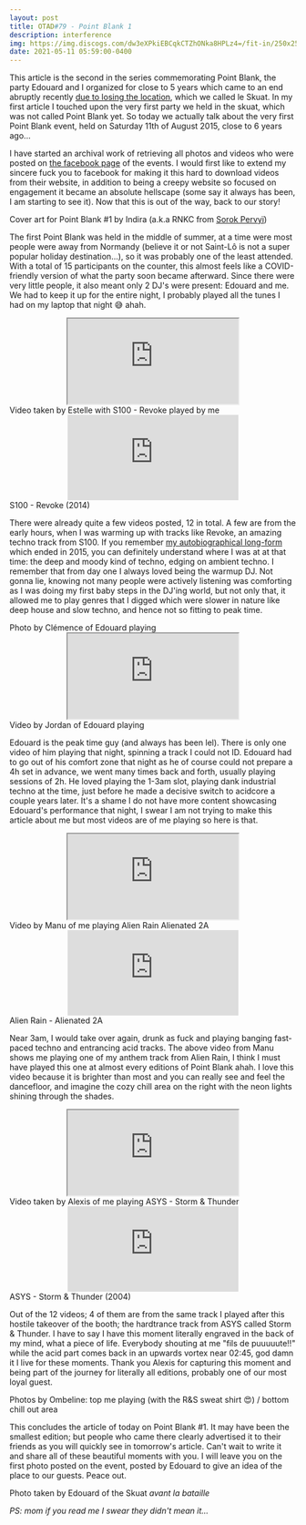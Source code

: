 ```yaml
---
layout: post
title: OTAD#79 - Point Blank 1
description: interference
img: https://img.discogs.com/dw3eXPkiEBCqkCTZhONka8HPLz4=/fit-in/250x250/filters:strip_icc():format(jpeg):mode_rgb():quality(90)/discogs-images/R-250821-1083764726.jpg.jpg
date: 2021-05-11 05:59:00-0400
---
```


This article is the second in the series commemorating Point Blank, the party Edouard and I organized for close to 5 years which came to an end abruptly recently [due to losing the location](/music/76_otad/), which we called le Skuat. In my first article I touched upon the very first party we held in the skuat, which was not called Point Blank yet. So today we actually talk about the very first Point Blank event, held on Saturday 11th of August 2015, close to 6 years ago...

I have started an archival work of retrieving all photos and videos who were posted on [the facebook page](https://www.facebook.com/events/1588457568092503) of the events. I would first like to extend my sincere fuck you to facebook for making it this hard to download videos from their website, in addition to being a creepy website so focused on engagement it became an absolute hellscape (some say it always has been, I am starting to see it). Now that this is out of the way, back to our story!


<div class="row">
    <div class="col-sm mt-3 mt-md-0 video" align="center">
        <img class="img-fluid rounded z-depth-1" src="https://drive.google.com/uc?export=view&id=1aN7xonYIDm2mP0Xlk7ZKgaebM8NnnnmZ" alt="" title="cover art"/>
    </div>
</div>

<div class="caption">
    Cover art for Point Blank #1 by Indira (a.k.a RNKC from <a href="/music/14_otad/">Sorok Pervyï</a>)
</div>

The first Point Blank was held in the middle of summer, at a time were most people were away from Normandy (believe it or not Saint-Lô is not a super popular holiday destination...), so it was probably one of the least attended. With a total of 15 participants on the counter, this almost feels like a COVID-friendly version of what the party soon became afterward. Since there were very little people, it also meant only 2 DJ's were present: Edouard and me. We had to keep it up for the entire night, I probably played all the tunes I had on my laptop that night :sweat_smile: ahah.

<div class="row">
    <div class="col-sm mt-3 mt-md-0 video" align="center">
        <iframe src="https://drive.google.com/file/d/1-bD9UViq4b8P8_oLcXagkH8UXkV-yoc0/preview"></iframe>
    </div>
</div>

<div class="caption">
    Video taken by Estelle with S100 - Revoke played by me
</div>

<div class="row">
    <div class="col-sm mt-3 mt-md-0 video" align="center">
        <iframe src="https://www.youtube.com/embed/6VTadMAiOR4" frameborder="0" allow="accelerometer; autoplay; encrypted-media; gyroscope; picture-in-picture" allowfullscreen></iframe>
    </div>
</div>

<div class="caption">
    S100 - Revoke (2014)
</div>

There were already quite a few videos posted, 12 in total. A few are from the early hours, when I was warming up with tracks like Revoke, an amazing techno track from S100. If you remember [my autobiographical long-form](/blog/2019/glimpses-of-a-90s-child-musical-journey/) which ended in 2015, you can definitely understand where I was at at that time: the deep and moody kind of techno, edging on ambient techno. I remember that from day one I always loved being the warmup DJ. Not gonna lie, knowing not many people were actively listening was comforting as I was doing my first baby steps in the DJ'ing world, but not only that, it allowed me to play genres that I digged which were slower in nature like deep house and slow techno, and hence not so fitting to peak time.

<div class="row">
    <div class="col-sm mt-3 mt-md-0 video" align="center">
        <img class="img-fluid rounded z-depth-1" src="https://drive.google.com/uc?export=view&id=153lCjvPidgxdRX9Dq7ioThe9iLCBKCh0" alt="" title="edouard playing"/>
    </div>
</div>

<div class="caption">
    Photo by Clémence of Edouard playing
</div>

<div class="row">
    <div class="col-sm mt-3 mt-md-0 video" align="center">
        <iframe src="https://drive.google.com/file/d/1EGsiF1ifkl5uJo6IRGfaChUWw0cWtT8k/preview"></iframe>
    </div>
</div>

<div class="caption">
    Video by Jordan of Edouard playing
</div>

Edouard is the peak time guy (and always has been lel). There is only one video of him playing that night, spinning a track I could not ID. Edouard had to go out of his comfort zone that night as he of course could not prepare a 4h set in advance, we went many times back and forth, usually playing sessions of 2h. He loved playing the 1-3am slot, playing dank industrial techno at the time, just before he made a decisive switch to acidcore a couple years later. It's a shame I do not have more content showcasing Edouard's performance that night, I swear I am not trying to make this article about me but most videos are of me playing so here is that.

<div class="row">
    <div class="col-sm mt-3 mt-md-0 video" align="center">
        <iframe src="https://drive.google.com/file/d/1a51vDsxp3GyR0iHsob3dfQ_quhm-KR5E/preview"></iframe>
    </div>
</div>

<div class="caption">
    Video by Manu of me playing Alien Rain Alienated 2A
</div>

<div class="row">
    <div class="col-sm mt-3 mt-md-0 video" align="center">
        <iframe src="https://www.youtube.com/embed/DADPOQ8NSnU" frameborder="0" allow="accelerometer; autoplay; encrypted-media; gyroscope; picture-in-picture" allowfullscreen></iframe>
    </div>
</div>

<div class="caption">
    Alien Rain - Alienated 2A
</div>

Near 3am, I would take over again, drunk as fuck and playing banging fast-paced techno and entrancing acid tracks. The above video from Manu shows me playing one of my anthem track from Alien Rain, I think I must have played this one at almost every editions of Point Blank ahah. I love this video because it is brighter than most and you can really see and feel the dancefloor, and imagine the cozy chill area on the right with the neon lights shining through the shades.

<div class="row">
    <div class="col-sm mt-3 mt-md-0 video" align="center">
        <iframe src="https://drive.google.com/file/d/1Pn0z_t-VrpNi_F6v-t-d8mBU93vgjJUQ/preview"></iframe>
    </div>
</div>

<div class="caption">
    Video taken by Alexis of me playing ASYS - Storm & Thunder
</div>

<div class="row">
    <div class="col-sm mt-3 mt-md-0 video" align="center">
        <iframe src="https://www.youtube.com/embed/YN3Q_g8kmzk" frameborder="0" allow="accelerometer; autoplay; encrypted-media; gyroscope; picture-in-picture" allowfullscreen></iframe>
    </div>
</div>

<div class="caption">
    ASYS - Storm & Thunder (2004)
</div>


Out of the 12 videos; 4 of them are from the same track I played after this hostile takeover of the booth; the hardtrance track from ASYS called Storm & Thunder. I have to say I have this moment literally engraved in the back of my mind, what a piece of life. Everybody shouting at me "fils de puuuuute!!" while the acid part comes back in an upwards vortex near 02:45, god damn it I live for these moments. Thank you Alexis for capturing this moment and being part of the journey for literally all editions, probably one of our most loyal guest.

<div class="row">
    <div class="col-sm mt-3 mt-md-0" align="center">
        <img class="img-fluid rounded z-depth-1" src="https://drive.google.com/uc?export=view&id=1mtKvA1y2hR8nXf4WLG2zVaLE_eTq7ELz" alt="" title="guillaume playing"/>
    </div>
    <div class="col-sm mt-3 mt-md-0" align="center">
        <img class="img-fluid rounded z-depth-1" src="https://drive.google.com/uc?export=view&id=1WBvstpZNGhDIpOhPhqdeDzhYoUM9-419" alt="" title="chill out area"/>
    </div>
</div>

<div class="caption">
    Photos by Ombeline: top me playing (with the R&S sweat shirt &#128525) / bottom chill out area
</div>

This concludes the article of today on Point Blank #1. It may have been the smallest edition; but people who came there clearly advertised it to their friends as you will quickly see in tomorrow's article. Can't wait to write it and share all of these beautiful moments with you. I will leave you on the first photo posted on the event, posted by Edouard to give an idea of the place to our guests. Peace out.

<div class="row">
    <div class="col-sm mt-3 mt-md-0 video" align="center">
        <img class="img-fluid rounded z-depth-1" src="https://drive.google.com/uc?export=view&id=1j78gdBo4PbnPmmaEFNk_MoH7lFu59D4u" alt="" title="skuat avant la bataille"/>
    </div>
</div>

<div class="caption">
    Photo taken by Edouard of the Skuat <i>avant la bataille</i>
</div>

*PS: mom if you read me I swear they didn't mean it...*
